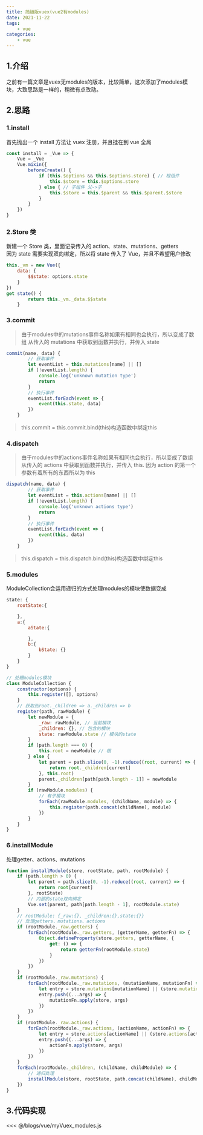 ```yaml
---
title: 简陋版vuex(vue2有modules)
date: 2021-11-22
tags:
    - vue
categories:
    - vue
---
```


## 1.介绍

之前有一篇文章是vuex无modules的版本，比较简单，这次添加了modules模块，大致思路是一样的，稍微有点改动。  

## 2.思路

### 1.install

首先抛出一个 install 方法让 vuex 注册，并且挂在到 vue 全局

```js
const install = _Vue => {
	Vue = _Vue
	Vue.mixin({
		beforeCreate() {
            if (this.$options && this.$options.store) { // 根组件
				this.$store = this.$options.store
			} else { // 子组件 父->子
				this.$store = this.$parent && this.$parent.$store
			}
		}
	})
}
```

### 2.Store 类

新建一个 Store 类，里面记录传入的 action、state、mutations、getters  
因为 state 需要实现双向绑定，所以将 state 传入了 Vue，并且不希望用户修改

```js
this._vm = new Vue({
	data: {
		$$state: options.state
	}
})
get state() {
		return this._vm._data.$$state
	}
```

### 3.commit
>由于modules中的mutations事件名称如果有相同也会执行，所以变成了数组
从传入的 mutations 中获取到函数并执行，并传入 state

```js
commit(name, data) {
        // 获取事件
        let eventList = this.mutations[name] || []
        if (!eventList.length) {
            console.log('unknown mutation type')
            return
        }
        // 执行事件
        eventList.forEach(event => {
            event(this.state, data)
        })
    }
```
>this.commit = this.commit.bind(this)构造函数中绑定this
### 4.dispatch
>由于modules中的actions事件名称如果有相同也会执行，所以变成了数组
从传入的 actions 中获取到函数并执行，并传入 this. 因为 action 的第一个参数有着所有的东西所以为 this

```js
dispatch(name, data) {
        // 获取事件
        let eventList = this.actions[name] || []
        if (!eventList.length) {
            console.log('unknown actions type')
            return
        }
        // 执行事件
        eventList.forEach(event => {
            event(this, data)
        })
    }
```
>this.dispatch = this.dispatch.bind(this)构造函数中绑定this
### 5.modules
ModuleCollection会运用递归的方式处理modules的模块使数据变成
```js
state: {
    rootState:{

    },
    a:{
        aState:{

        },
        b:{
            bState: {}
        }
    }
}
```
```js
// 处理modules模块
class ModuleCollection {
    constructor(options) {
        this.register([], options)
    }
    // 获取到root._children => a._children => b
    register(path, rawModule) {
        let newModule = {
            _raw: rawModule, // 当前模块
            _children: {}, // 包含的模块
            state: rawModule.state // 模块的state
        }
        if (path.length === 0) {
            this.root = newModule // 根
        } else {
            let parent = path.slice(0, -1).reduce((root, current) => {
                return root._children[current]
            }, this.root)
            parent._children[path[path.length - 1]] = newModule
        }
        if (rawModule.modules) {
            // 有子模块
            forEach(rawModule.modules, (childName, module) => {
                this.register(path.concat(childName), module)
            })
        }
    }
}
```
### 6.installModule
处理getter、actions、mutations
```js
function installModule(store, rootState, path, rootModule) {
    if (path.length > 0) {
        let parent = path.slice(0, -1).reduce((root, current) => {
            return root[current]
        }, rootState)
        // 内部的state双向绑定
        Vue.set(parent, path[path.length - 1], rootModule.state)
    }
    // rootModule: {_raw:{}, _children:{},state:{}}
    // 处理getters、mutations、actions
    if (rootModule._raw.getters) {
        forEach(rootModule._raw.getters, (getterName, getterFn) => {
            Object.defineProperty(store.getters, getterName, {
                get: () => {
                    return getterFn(rootModule.state)
                }
            })
        })
    }
    if (rootModule._raw.mutations) {
        forEach(rootModule._raw.mutations, (mutationName, mutationFn) => {
            let entry = store.mutations[mutationName] || (store.mutations[mutationName] = [])
            entry.push((...args) => {
                mutationFn.apply(store, args)
            })
        })
    }
    if (rootModule._raw.actions) {
        forEach(rootModule._raw.actions, (actionName, actionFn) => {
            let entry = store.actions[actionName] || (store.actions[actionName] = [])
            entry.push((...args) => {
                actionFn.apply(store, args)
            })
        })
    }
    forEach(rootModule._children, (childName, childModule) => {
        // 递归处理
        installModule(store, rootState, path.concat(childName), childModule)
    })
}
```
## 3.代码实现

<<< @/blogs/vue/myVuex_modules.js
